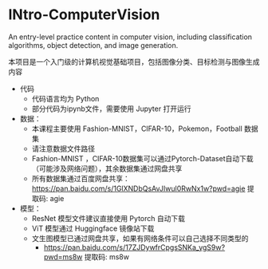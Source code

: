 # INtro-ComputerVision

An entry-level practice content in computer vision, including classification algorithms, object detection, and image generation.

本项目是一个入门级的计算机视觉基础项目，包括图像分类、目标检测与图像生成内容

- 代码
  - 代码语言均为 Python
  - 部分代码为ipynb文件，需要使用 Jupyter 打开运行
- 数据：
  - 本课程主要使用 Fashion-MNIST，CIFAR-10，Pokemon，Football 数据集
  - 请注意数据文件路径
  - Fashion-MNIST ，CIFAR-10数据集可以通过Pytorch-Dataset自动下载（可能涉及网络问题），其余数据集通过网盘共享
  - 所有数据集通过百度网盘共享： https://pan.baidu.com/s/1GlXNDbQsAvJIwul0RwNx1w?pwd=agie 提取码: agie
- 模型：
  - ResNet 模型文件建议直接使用 Pytorch 自动下载
  - ViT 模型通过 Huggingface 镜像站下载
  - 文生图模型已通过网盘共享，如果有网络条件可以自己选择不同类型的
    - https://pan.baidu.com/s/17ZJDywfrCpgsSNKa_ygS9w?pwd=ms8w 提取码: ms8w
